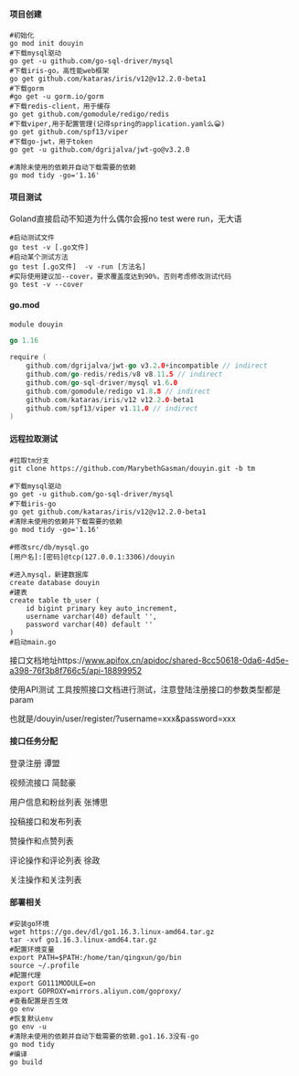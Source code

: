 #### 项目创建

```shell
#初始化
go mod init douyin
#下载mysql驱动
go get -u github.com/go-sql-driver/mysql
#下载iris-go，高性能web框架
go get github.com/kataras/iris/v12@v12.2.0-beta1
#下载gorm
#go get -u gorm.io/gorm
#下载redis-client，用于缓存
go get github.com/gomodule/redigo/redis
#下载viper,用于配置管理(记得spring的application.yaml么😀)
go get github.com/spf13/viper
#下载go-jwt，用于token
go get -u github.com/dgrijalva/jwt-go@v3.2.0

#清除未使用的依赖并自动下载需要的依赖
go mod tidy -go='1.16'
```

#### 项目测试

Goland直接启动不知道为什么偶尔会报no test were run，无大语

```shell
#启动测试文件
go test -v [.go文件]
#启动某个测试方法
go test [.go文件]  -v -run [方法名]
#实际使用建议加--cover，要求覆盖度达到90%，否则考虑修改测试代码
go test -v --cover
```

#### go.mod

```go
module douyin

go 1.16

require (
	github.com/dgrijalva/jwt-go v3.2.0+incompatible // indirect
	github.com/go-redis/redis/v8 v8.11.5 // indirect
	github.com/go-sql-driver/mysql v1.6.0
	github.com/gomodule/redigo v1.8.8 // indirect
	github.com/kataras/iris/v12 v12.2.0-beta1
	github.com/spf13/viper v1.11.0 // indirect
)
```



#### 远程拉取测试

```shell
#拉取tm分支
git clone https://github.com/MarybethGasman/douyin.git -b tm

#下载mysql驱动
go get -u github.com/go-sql-driver/mysql
#下载iris-go
go get github.com/kataras/iris/v12@v12.2.0-beta1
#清除未使用的依赖并下载需要的依赖
go mod tidy -go='1.16'

#修改src/db/mysql.go
[用户名]:[密码]@tcp(127.0.0.1:3306)/douyin

#进入mysql，新建数据库
create database douyin
#建表
create table tb_user (
	id bigint primary key auto_increment,
	username varchar(40) default '',
	password varchar(40) default ''
)
#启动main.go
```

接口文档地址https://www.apifox.cn/apidoc/shared-8cc50618-0da6-4d5e-a398-76f3b8f766c5/api-18899952

使用API测试 工具按照接口文档进行测试，注意登陆注册接口的参数类型都是param

也就是/douyin/user/register/?username=xxx&password=xxx

#### 接口任务分配

登录注册 谭盟

视频流接口 简懿豪

用户信息和粉丝列表 张博思

投稿接口和发布列表 

赞操作和点赞列表

评论操作和评论列表 徐政

关注操作和关注列表

#### 部署相关

```shell
#安装go环境
wget https://go.dev/dl/go1.16.3.linux-amd64.tar.gz
tar -xvf go1.16.3.linux-amd64.tar.gz
#配置环境变量
export PATH=$PATH:/home/tan/qingxun/go/bin
source ~/.profile
#配置代理
export GO111MODULE=on
export GOPROXY=mirrors.aliyun.com/goproxy/
#查看配置是否生效
go env
#恢复默认env
go env -u
#清除未使用的依赖并自动下载需要的依赖.go1.16.3没有-go
go mod tidy
#编译
go build
```

